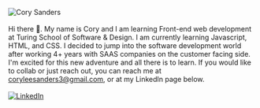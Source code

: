 ![Cory Sanders](https://github.com/corysanders3/corysanders3/assets/41808895/1e982453-b6a3-459c-84cf-0981613f23f9)
<br>
<br>
Hi there 👋. My name is Cory and I am learning Front-end web development at Turing School of Software & Design. I am currently learning Javascript, HTML, and CSS. I decided to jump into the software development world after working 4+ years with SAAS companies on the customer facing side. I'm excited for this new adventure and all there is to learn. If you would like to collab or just reach out, you can reach me at coryleesanders3@gmail.com, or at my LinkedIn page below.
<br>
<br>
[![LinkedIn](https://img.shields.io/badge/LinkedIn-Test-blue)](https://www.linkedin.com/in/corysanders3/)
